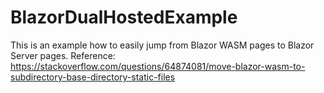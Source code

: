 # BlazorDualHostedExample
This is an example how to easily jump from Blazor WASM pages to Blazor Server pages.
Reference: https://stackoverflow.com/questions/64874081/move-blazor-wasm-to-subdirectory-base-directory-static-files
